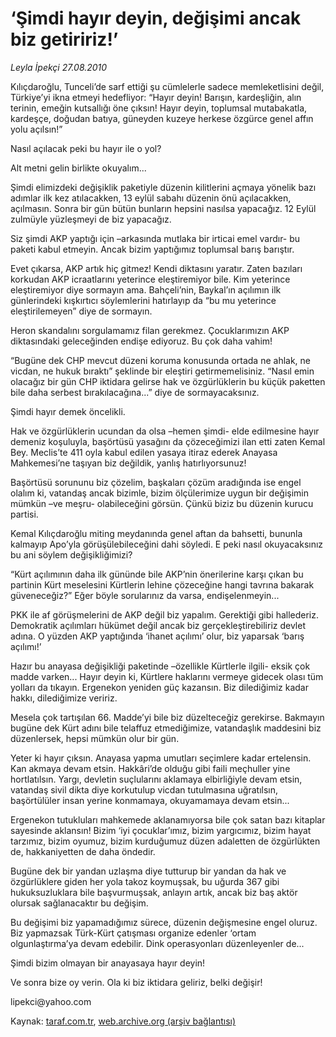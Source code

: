 # ‘Şimdi hayır deyin, değişimi ancak biz getiririz!’

*Leyla İpekçi 27.08.2010*

<div class="yazi"><p>Kılıçdaroğlu, Tunceli’de sarf ettiği şu cümlelerle sadece memleketlisini değil, Türkiye’yi ikna etmeyi hedefliyor: “Hayır deyin! Barışın, kardeşliğin, alın terinin, emeğin kutsallığı öne çıksın! Hayır deyin, toplumsal mutabakatla, kardeşçe, doğudan batıya, güneyden kuzeye herkese özgürce genel affın yolu açılsın!”</p>
<p>Nasıl açılacak peki bu hayır ile o yol?</p>
<p>Alt metni gelin birlikte okuyalım...</p>
<p>Şimdi elimizdeki değişiklik paketiyle düzenin kilitlerini açmaya yönelik bazı adımlar ilk kez atılacakken, 13 eylül sabahı düzenin önü açılacakken, açılmasın. Sonra bir gün bütün bunların hepsini nasılsa yapacağız. 12 Eylül zulmüyle yüzleşmeyi de biz yapacağız.</p>
<p>Siz şimdi AKP yaptığı için –arkasında mutlaka bir irticai emel vardır- bu paketi kabul etmeyin. Ancak bizim yaptığımız toplumsal barış barıştır.</p>
<p>Evet çıkarsa, AKP artık hiç gitmez! Kendi diktasını yaratır. Zaten bazıları korkudan AKP icraatlarını yeterince eleştiremiyor bile. Kim yeterince eleştiremiyor diye sormayın ama. Bahçeli’nin, Baykal’ın açılımın ilk günlerindeki kışkırtıcı söylemlerini hatırlayıp da “bu mu yeterince eleştirilemeyen” diye de sormayın.</p>
<p>Heron skandalını sorgulamamız filan gerekmez. Çocuklarımızın AKP diktasındaki geleceğinden endişe ediyoruz. Bu çok daha vahim!</p>
<p>“Bugüne dek CHP mevcut düzeni koruma konusunda ortada ne ahlak, ne vicdan, ne hukuk bıraktı” şeklinde bir eleştiri getirmemelisiniz. “Nasıl emin olacağız bir gün CHP iktidara gelirse hak ve özgürlüklerin bu küçük paketten bile daha serbest bırakılacağına...” diye de sormayacaksınız.</p>
<p>Şimdi hayır demek öncelikli.</p>
<p>Hak ve özgürlüklerin ucundan da olsa –hemen şimdi- elde edilmesine hayır demeniz koşuluyla, başörtüsü yasağını da çözeceğimizi ilan etti zaten Kemal Bey. Meclis’te 411 oyla kabul edilen yasaya itiraz ederek Anayasa Mahkemesi’ne taşıyan biz değildik, yanlış hatırlıyorsunuz!</p>
<p>Başörtüsü sorununu biz çözelim, başkaları çözüm aradığında ise engel olalım ki, vatandaş ancak bizimle, bizim ölçülerimize uygun bir değişimin mümkün –ve meşru- olabileceğini görsün. Çünkü biziz bu düzenin kurucu partisi.</p>
<p>Kemal Kılıçdaroğlu miting meydanında genel aftan da bahsetti, bununla kalmayıp Apo’yla görüşülebileceğini dahi söyledi. E peki nasıl okuyacaksınız bu ani söylem değişikliğimizi?</p>
<p>“Kürt açılımının daha ilk gününde bile AKP’nin önerilerine karşı çıkan bu partinin Kürt meselesini Kürtlerin lehine çözeceğine hangi tavrına bakarak güveneceğiz?” Eğer böyle sorularınız da varsa, endişelenmeyin...</p>
<p>PKK ile af görüşmelerini de AKP değil biz yapalım. Gerektiği gibi hallederiz. Demokratik açılımları hükümet değil ancak biz gerçekleştirebiliriz devlet adına. O yüzden AKP yaptığında ‘ihanet açılımı’ olur, biz yaparsak ‘barış açılımı!’</p>
<p>Hazır bu anayasa değişikliği paketinde –özellikle Kürtlerle ilgili- eksik çok madde varken... Hayır deyin ki, Kürtlere haklarını vermeye gidecek olası tüm yolları da tıkayın. Ergenekon yeniden güç kazansın. Biz dilediğimiz kadar hakkı, dilediğimize veririz.</p>
<p>Mesela çok tartışılan 66. Madde’yi bile biz düzelteceğiz gerekirse. Bakmayın bugüne dek Kürt adını bile telaffuz etmediğimize, vatandaşlık maddesini biz düzenlersek, hepsi mümkün olur bir gün.</p>
<p>Yeter ki hayır çıksın. Anayasa yapma umutları seçimlere kadar ertelensin. Kan akmaya devam etsin. Hakkâri’de olduğu gibi faili meçhuller yine hortlatılsın. Yargı, devletin suçlularını aklamaya elbirliğiyle devam etsin, vatandaş sivil dikta diye korkutulup vicdan tutulmasına uğratılsın, başörtülüler insan yerine konmamaya, okuyamamaya devam etsin...</p>
<p>Ergenekon tutukluları mahkemede aklanamıyorsa bile çok satan bazı kitaplar sayesinde aklansın! Bizim ‘iyi çocuklar’ımız, bizim yargıcımız, bizim hayat tarzımız, bizim oyumuz, bizim kurduğumuz düzen adaletten de özgürlükten de, hakkaniyetten de daha öndedir.</p>
<p>Bugüne dek bir yandan uzlaşma diye tutturup bir yandan da hak ve özgürlüklere giden her yola takoz koymuşsak, bu uğurda 367 gibi hukuksuzluklara bile başvurmuşsak, anlayın artık, ancak biz baş aktör olursak sağlanacaktır bu değişim.</p>
<p>Bu değişimi biz yapamadığımız sürece, düzenin değişmesine engel oluruz. Biz yapmazsak Türk-Kürt çatışması organize edenler ‘ortam olgunlaştırma’ya devam edebilir. Dink operasyonları düzenleyenler de...</p>
<p>Şimdi bizim olmayan bir anayasaya hayır deyin!</p>
<p>Ve sonra bize oy verin. Ola ki biz iktidara geliriz, belki değişir!</p>
<p>lipekci@yahoo.com</p></div>

Kaynak: [taraf.com.tr](http://www.taraf.com.tr:80/leyla-ipekci/makale-simdi-hayir-deyin-degisimi-ancak-biz-getiririz.htm), [web.archive.org (arşiv bağlantısı)](http://web.archive.org/web/20100828194438/http://www.taraf.com.tr:80/leyla-ipekci/makale-simdi-hayir-deyin-degisimi-ancak-biz-getiririz.htm)
